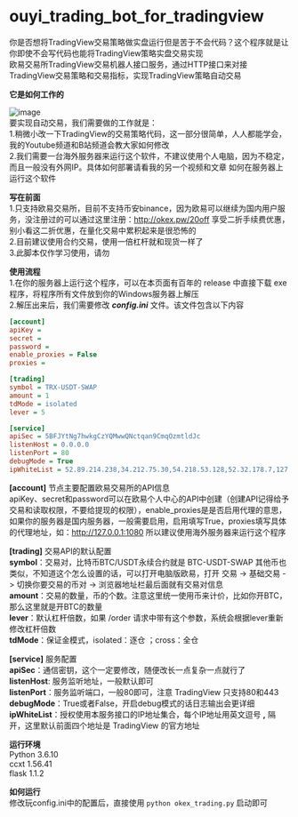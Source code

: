 # ouyi_trading_bot_for_tradingview

你是否想将TradingView交易策略做实盘运行但是苦于不会代码？这个程序就是让你即使不会写代码也能将TradingView策略实盘交易实现  
欧易交易所TradingView交易机器人接口服务，通过HTTP接口来对接TradingView交易策略和交易指标，实现TradingView策略自动交易  
  
**它是如何工作的**  

![image](https://user-images.githubusercontent.com/94948670/143181162-54d46868-d4cd-4f1f-bbc4-a5836f0c1f5d.png)  
要实现自动交易，我们需要做的工作就是：  
1.稍微小改一下TradingView的交易策略代码，这一部分很简单，人人都能学会，我的Youtube频道和B站频道会教大家如何修改  
2.我们需要一台海外服务器来运行这个软件，不建议使用个人电脑，因为不稳定，而且一般没有外网IP。具体如何部署请看我的另一个视频和文章 如何在服务器上运行这个软件
  
**写在前面**  
1.只支持欧易交易所，目前不支持币安binance，因为欧易可以继续为国内用户服务，没注册过的可以通过这里注册：http://okex.pw/20off  享受二折手续费优惠，别小看这二折优惠，在量化交易中累积起来是很恐怖的  
2.目前建议使用合约交易，使用一倍杠杆就和现货一样了  
3.此脚本仅作学习使用，请勿

**使用流程**  
1.在你的服务器上运行这个程序，可以在本页面有百年的 release 中直接下载 exe 程序，将程序所有文件放到你的Windows服务器上解压  
2.解压出来后，我们需要修改 ***config.ini***  文件。该文件包含以下内容  
```ini
[account]
apiKey = 
secret = 
password = 
enable_proxies = False
proxies = 

[trading]
symbol = TRX-USDT-SWAP
amount = 1
tdMode = isolated
lever = 5

[service]
apiSec = 5BFJYtNg7hwkgCzYQMwwQNctqan9CmqOzmtldJc
listenHost = 0.0.0.0
listenPort = 80
debugMode = True
ipWhiteList = 52.89.214.238,34.212.75.30,54.218.53.128,52.32.178.7,127.0.0.1
```  
  
**[account]** 节点主要配置欧易交易所的API信息  
apiKey、secret和password可以在欧易个人中心的API中创建（创建API记得给予交易和读取权限，不要给提现的权限），enable_proxies是是否启用代理的意思，如果你的服务器是国内服务器，一般需要启用，启用填写True，proxies填写具体的代理地址，如：http://127.0.0.1:1080  所以建议使用海外服务器来运行这个程序  
  
**[trading]** 交易API的默认配置  
**symbol**：交易对，比特币BTC/USDT永续合约就是 BTC-USDT-SWAP 其他币也类似，不知道这个怎么设置的话，可以打开电脑版欧易，打开 交易 -> 基础交易 -> 切换你要交易的币对 -> 浏览器地址栏最后面就有交易对信息  
**amount**：交易的数量，币的个数。注意这里统一使用币来计价，比如你开BTC，那么这里就是开BTC的数量  
**lever**：默认杠杆倍数，如果 /order 请求中带有这个参数，系统会根据lever重新修改杠杆倍数  
**tdMode**：保证金模式，isolated：逐仓 ；cross：全仓

**[service]** 服务配置  
**apiSec**：通信密钥，这个一定要修改，随便改长一点复杂一点就行了  
**listenHost**: 服务监听地址，一般默认即可  
**listenPort**：服务监听端口，一般80即可，注意 TradingView 只支持80和443  
**debugMode**：True或者False，开启debug模式的话日志输出会更详细  
**ipWhiteList**：授权使用本服务接口的IP地址集合，每个IP地址用英文逗号 **,** 隔开，这里默认前面四个地址是 TradingView 的官方地址  


**运行环境**  
Python 3.6.10  
ccxt 1.56.41  
flask 1.1.2  

**如何运行**  
修改玩config.ini中的配置后，直接使用 `python okex_trading.py` 启动即可 
